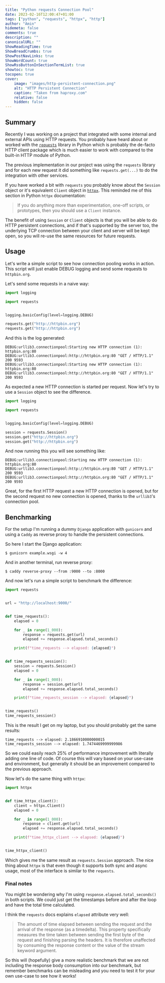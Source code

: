 ```yaml
---
title: "Python requests Connection Pool"
date: 2023-02-16T12:00:47+01:00
tags: ["python", "requests", "httpx", "http"]
author: "Amin"
hidemeta: false
comments: true
description: ""
canonicalURL: ""
ShowReadingTime: true
ShowBreadCrumbs: true
ShowPostNavLinks: true
ShowWordCount: true
ShowRssButtonInSectionTermList: true
showtoc: true
tocopen: true
cover:
    image: "images/http-persistent-connection.png"
    alt: "HTTP Persistent Connection"
    caption: "Taken from haproxy.com"
    relative: false
    hidden: false
---
```


## Summary

Recently I was working on a project that integrated with
some internal and external APIs using HTTP requests.
You probably have heard about or worked with the [`requests`](https://requests.readthedocs.io/en/latest/) library
in Python which is probably the de-facto HTTP client package which is
much easier to work with compared to the built-in HTTP module of Python.

The previous implementation in our project was using the `requests` library
and for each new request it did something like `requests.get(...)` to do the integration with other services.


If you have worked a bit with `requests` you probably know about the `Session` object or it's equivalent `Client` object in [`httpx`](https://www.python-httpx.org/).
This reminded me of this section in Python `httpx` documentation:

> If you do anything more than experimentation, one-off scripts, or prototypes, then you should use a `Client` instance.

The benefit of using `Session` or `Client` objects is that
you will be able to do HTTP persistent connections, and if that's supported by the server too,
the underlying TCP connection between your client and server will be kept open,
so you will re-use the same resources for future requests.

## Usage

Let's write a simple script to see how connection pooling works in action.
This script will just enable DEBUG logging and send some requests to `httpbin.org`.

Let's send some requests in a naive way:

```python
import logging

import requests


logging.basicConfig(level=logging.DEBUG)

requests.get("http://httpbin.org")
requests.get("http://httpbin.org")
```

And this is the log generated:

```
DEBUG:urllib3.connectionpool:Starting new HTTP connection (1): httpbin.org:80
DEBUG:urllib3.connectionpool:http://httpbin.org:80 "GET / HTTP/1.1" 200 9593
DEBUG:urllib3.connectionpool:Starting new HTTP connection (1): httpbin.org:80
DEBUG:urllib3.connectionpool:http://httpbin.org:80 "GET / HTTP/1.1" 200 9593
```

As expected a new HTTP connection is started per request.
Now let's try to use a `Session` object to see the difference.

```python
import logging

import requests


logging.basicConfig(level=logging.DEBUG)

session = requests.Session()
session.get("http://httpbin.org")
session.get("http://httpbin.org")
```

And now running this you will see something like:

```
DEBUG:urllib3.connectionpool:Starting new HTTP connection (1): httpbin.org:80
DEBUG:urllib3.connectionpool:http://httpbin.org:80 "GET / HTTP/1.1" 200 9593
DEBUG:urllib3.connectionpool:http://httpbin.org:80 "GET / HTTP/1.1" 200 9593
```

Great, for the first HTTP request a new HTTP connection is opened,
but for the second request no new connection is opened, thanks to the `urllib3`'s connection pool.

## Benchmarking

For the setup I'm running a dummy `Django` application with `gunicorn`
and using a `Caddy` as reverse proxy to handle the persistent connections.

So here I start the Django application:

```shell
$ gunicorn example.wsgi -w 4
```

And in another terminal, run reverse proxy:

```shell
$ caddy reverse-proxy --from :9000 --to :8000
```

And now let's run a simple script to benchmark the difference:

```python
import requests


url = "http://localhost:9000/"


def time_requests():
    elapsed = 0

    for _ in range(1_000):
        response = requests.get(url)
        elapsed += response.elapsed.total_seconds()

    print(f"time_requests --> elapsed: {elapsed}")


def time_requests_session():
    session = requests.Session()
    elapsed = 0

    for _ in range(1_000):
        response = session.get(url)
        elapsed += response.elapsed.total_seconds()

    print(f"time_requests_session --> elapsed: {elapsed}")


time_requests()
time_requests_session()
```

This is the result I get on my laptop,
but you should probably get the same results:

```
time_requests --> elapsed: 2.1866910000000015
time_requests_session --> elapsed: 1.7474469999999986
```

So we could easily reach 25% of performance improvement
with literally adding one line of code.
Of course this will vary based on your use-case and environment,
but generally it should be an improvement compared to the previous approach.

Now let's do the same thing with `httpx`:

```python
import httpx


def time_httpx_client():
    client = httpx.Client()
    elapsed = 0

    for _ in range(1_000):
        response = client.get(url)
        elapsed += response.elapsed.total_seconds()

    print(f"time_httpx_client --> elapsed: {elapsed}")


time_httpx_client()
```

Which gives me the same result as `requests.Session` approach. The nice thing about `httpx` is that even though it supports both sync and async usage,
most of the interface is similar to the `requests`.

### Final notes

You might be wondering why I'm using `response.elapsed.total_seconds()`
in both scripts. We could just get the timestamps before and after the loop and have the total time calculated.

I think the `requests` docs explains `elapsed` attribute very well:

> The amount of time elapsed between sending the request and the arrival of the response (as a timedelta). This property specifically measures the time taken between sending the first byte of the request and finishing parsing the headers. It is therefore unaffected by consuming the response content or the value of the stream keyword argument.

So this will (hopefully) give a more realistic benchmark that we are
not including the response body consumption into our benchmark,
but remember benchmarks can be misleading and you need to test it for your
own use-case to see how it works!
